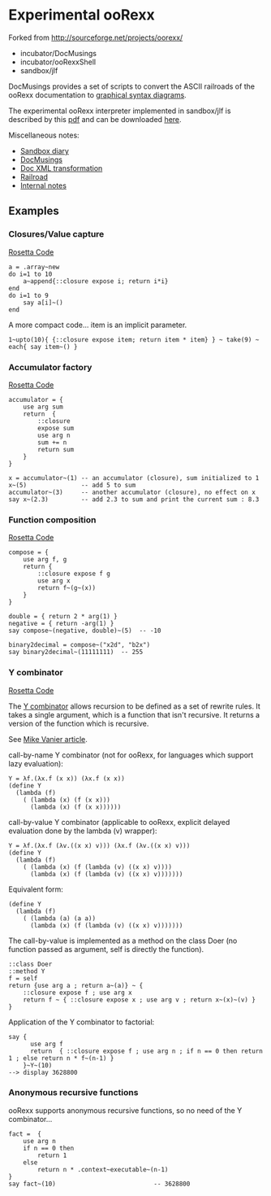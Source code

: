 Experimental ooRexx
===================
Forked from http://sourceforge.net/projects/oorexx/

- incubator/DocMusings
- incubator/ooRexxShell
- sandbox/jlf

DocMusings provides a set of scripts to convert the ASCII railroads of the ooRexx documentation to [graphical syntax diagrams][doc].

The experimental ooRexx interpreter implemented in sandbox/jlf is described by this [pdf][slides] and can be downloaded [here][download].

Miscellaneous notes:

- [Sandbox diary][sandbox_diary]
- [DocMusings][doc_musings_diary]
- [Doc XML transformation][doc_transformation_diary]
- [Railroad][railroad_diary]
- [Internal notes][internal_notes]

Examples
--------

### Closures/Value capture

[Rosetta Code][rosetta_code_closures_value_capture]

    a = .array~new
    do i=1 to 10
        a~append{::closure expose i; return i*i}
    end
    do i=1 to 9
        say a[i]~()
    end

A more compact code... item is an implicit parameter.

    1~upto(10){ {::closure expose item; return item * item} } ~ take(9) ~ each{ say item~() }

### Accumulator factory

[Rosetta Code][rosetta_code_accumulator_factory]

    accumulator = {
        use arg sum
        return  {
            ::closure
            expose sum
            use arg n
            sum += n
            return sum
        }
    }

    x = accumulator~(1) -- an accumulator (closure), sum initialized to 1
    x~(5)               -- add 5 to sum
    accumulator~(3)     -- another accumulator (closure), no effect on x
    say x~(2.3)         -- add 2.3 to sum and print the current sum : 8.3


### Function composition

[Rosetta Code][rosetta_code_accumulator_factory]

    compose = {
        use arg f, g
        return {
            ::closure expose f g
            use arg x
            return f~(g~(x))
        }
    }

    double = { return 2 * arg(1) }
    negative = { return -arg(1) }
    say compose~(negative, double)~(5)  -- -10

    binary2decimal = compose~("x2d", "b2x")
    say binary2decimal~(11111111)  -- 255

### Y combinator

[Rosetta Code][rosetta_code_y_combinator]

The [Y combinator][wikipedia_fixed_point_combinator] allows recursion to be defined as a set of rewrite rules.
It takes a single argument, which is a function that isn't recursive.
It returns a version of the function which is recursive.

See [Mike Vanier article][mike_vanier_article].

call-by-name Y combinator (not for ooRexx, for languages which support lazy evaluation):

    Y = λf.(λx.f (x x)) (λx.f (x x))
    (define Y
      (lambda (f)
        ( (lambda (x) (f (x x)))
          (lambda (x) (f (x x))))))

call-by-value Y combinator (applicable to ooRexx, explicit delayed evaluation done by the lambda (v) wrapper):

    Y = λf.(λx.f (λv.((x x) v))) (λx.f (λv.((x x) v)))
    (define Y
      (lambda (f)
        ( (lambda (x) (f (lambda (v) ((x x) v))))
          (lambda (x) (f (lambda (v) ((x x) v)))))))

Equivalent form:

    (define Y
      (lambda (f)
        ( (lambda (a) (a a))
          (lambda (x) (f (lambda (v) ((x x) v)))))))

The call-by-value is implemented as a method on the class Doer
(no function passed as argument, self is directly the function).

    ::class Doer
    ::method Y
    f = self
    return {use arg a ; return a~(a)} ~ {
        ::closure expose f ; use arg x
        return f ~ { ::closure expose x ; use arg v ; return x~(x)~(v) }
    }

Application of the Y combinator to factorial:

    say {
          use arg f
          return  { ::closure expose f ; use arg n ; if n == 0 then return 1 ; else return n * f~(n-1) }
        }~Y~(10)
    --> display 3628800

### Anonymous recursive functions

ooRexx supports anonymous recursive functions, so no need of the Y combinator...

    fact =  {
        use arg n
        if n == 0 then
            return 1
        else
            return n * .context~executable~(n-1)
    }
    say fact~(10)                           -- 3628800

[sandbox_diary]: https://github.com/jlfaucher/executor/blob/master/sandbox/jlf/_diary.txt "Sandbox diary"
[doc_musings_diary]: https://github.com/jlfaucher/executor/blob/master/incubator/DocMusings/_diary.txt "DocMusings diary"
[doc_transformation_diary]: https://github.com/jlfaucher/executor/blob/master/incubator/DocMusings/transformxml/_diary.txt "Doc XML transformations diary"
[railroad_diary]: https://github.com/jlfaucher/executor/blob/master/incubator/DocMusings/railroad/_diary.txt "Railroad diary"
[internal_notes]: https://github.com/jlfaucher/executor/tree/master/sandbox/jlf/internals/notes "Internal notes"
[doc]: http://dl.dropbox.com/u/20049088/oorexx/docs/trunk/index.html "Graphical syntax diagrams"
[slides]: http://dl.dropbox.com/u/20049088/oorexx/sandbox/slides-sandbox-jlf.pdf "slides-sandbox-jlf.pdf"
[download]: http://dl.dropbox.com/u/20049088/oorexx/sandbox/index.html "Download"
[wikipedia_fixed_point_combinator]: http://en.wikipedia.org/wiki/Fixed-point_combinator#Y_combinator "Wikipedia fixed point combinator"
[mike_vanier_article]: http://mvanier.livejournal.com/2897.html "Mike Vanier : Y combinator"
[rosetta_code_y_combinator]: http://rosettacode.org/wiki/Y_combinator "Rosetta code : Y combinator"
[rosetta_code_accumulator_factory]: http://rosettacode.org/wiki/Accumulator_factory "Rosetta code : Accumulator factory"
[rosetta_code_closures_value_capture]: http://rosettacode.org/wiki/Closures/Value_capture "Rosetta code : Closures/Value capture"

